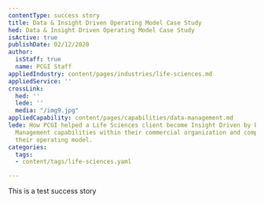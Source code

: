 ```yaml
---
contentType: success story
title: Data & Insight Driven Operating Model Case Study
hed: Data & Insight Driven Operating Model Case Study
isActive: true
publishDate: 02/12/2020
author:
  isStaff: true
  name: PCGI Staff
appliedIndustry: content/pages/industries/life-sciences.md
appliedService: ''
crossLink:
  hed: ''
  lede: ''
  media: "/img9.jpg"
appliedCapability: content/pages/capabilities/data-management.md
lede: How PCGI helped a Life Sciences client become Insight Driven by building Information
  Management capabilities within their commercial organization and completely transforming
  their operating model.
categories:
  tags:
  - content/tags/life-sciences.yaml

---
```

This is a test success story